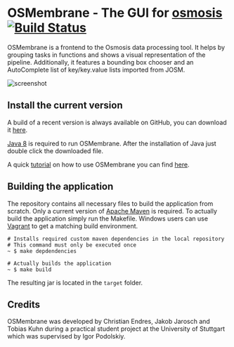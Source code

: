 # OSMembrane - The GUI for [osmosis](https://github.com/openstreetmap/osmosis) [![Build Status](https://travis-ci.org/openstreetmap/osmembrane.svg?branch=master)](https://travis-ci.org/openstreetmap/osmembrane)
OSMembrane is a frontend to the Osmosis data processing tool. It helps by grouping tasks in functions and shows a visual representation of the pipeline. Additionally, it features a bounding box chooser and an AutoComplete list of key/key.value lists imported from JOSM.

![screenshot](http://wiki.openstreetmap.org/w/images/0/09/OSMembraneThumb.png)

## Install the current version
A build of a recent version is always available on GitHub, you can download it [here](https://github.com/openstreetmap/OSMembrane/releases).

[Java 8](https://www.java.com/de/download/) is required to run OSMembrane. After the installation of Java just double click the downloaded file.

A quick [tutorial](https://github.com/openstreetmap/OSMembrane/blob/master/manual/manual.pdf) on how to use OSMembrane you can find [here](https://github.com/openstreetmap/OSMembrane/blob/master/manual/manual.pdf).

## Building the application
The repository contains all necessary files to build the application from scratch. Only a current version of [Apache Maven](https://maven.apache.org/download.cgi) is required. To actually build the application simply run the Makefile. Windows users can use [Vagrant](https://www.vagrantup.com/downloads.html) to get a matching build environment.

```
# Installs required custom maven dependencies in the local repository
# This command must only be executed once
~ $ make depdendencies

# Actually builds the application
~ $ make build
```

The resulting jar is located in the `target` folder.

## Credits
OSMembrane was developed by Christian Endres, Jakob Jarosch and Tobias Kuhn during a practical student project at the University of Stuttgart which was supervised by Igor Podolskiy.
